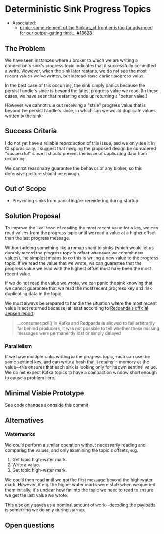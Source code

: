 # Deterministic Sink Progress Topics

-   Associated:
    -   [panic: some element of the Sink as_of frontier is too far advanced for our output-gating time... #18628](https://github.com/MaterializeInc/materialize/issues/18628)

## The Problem

We have seen instances where a broker to which we are writing a connection's
sink's progress topic indicates that it successfully committed a write. Wowever,
when the sink later restarts, we do not see the most recent values we've
written, but instead some earlier progress value.

In the best case of this occurring, the sink simply panics because the persist
handle's since is beyond the latest progress value we read. (In these cases, we
have seen that restarting ends up returning a "better value.)

However, we cannot rule out receiving a "stale" progress value that is beyond
the persist handle's since, in which can we would duplicate values written to
the sink.

## Success Criteria

I do not yet have a reliable reproduction of this issue, and we only see it in
CI sporadically. I suggest that merging the proposed design be considered
"successful" since it should prevent the issue of duplicating data from
occurring.

We cannot reasonably guarantee the behavior of any broker, so this defensive
posture should be enough.

## Out of Scope

-   Preventing sinks from panicking/re-rerendering during startup

## Solution Proposal

To improve the likelihood of reading the most recent value for a key, we can
read values from the progress topic until we read a value at a higher offset
than the last progress message.

Without adding something like a remap shard to sinks (which would let us durably
record the progress topic's offset whenever we commit new values), the simplest
means to do this is writing a new value to the progress topic. If we read the
value that we wrote, we can guarantee that the progress value we read with the
highest offset must have been the most recent value.

If we do not read the value we wrote, we can panic the sink knowing that we
cannot guarantee that we read the most recent progress key and risk duplicating
data in the topic.

We must always be prepared to handle the situation where the most recent value
is not returned because, at least according to [Redpanda’s official Jepsen
report](https://redpanda.com/blog/redpanda-official-jepsen-report-and-analysis):

> ...consumer.poll() in Kafka and Redpanda is allowed to fall arbitrarily
> far behind producers, it was not possible to tell whether these missing
> messages were permanently lost or simply delayed

### Parallelism

If we have multiple sinks writing to the progress topic, each can use the same
sentinel key, and can write a hash that it retains in memory as the value--this
ensures that each sink is looking only for its own sentinel value. We do not
expect Kafka topics to have a compaction window short enough to cause a problem
here.

## Minimal Viable Prototype

See code changes alongside this commit

## Alternatives

### Watermarks

We could perform a similar operation without necessarily reading and comparing
the values, and only examining the topic's offsets, e.g.

1. Get topic high-water mark.
2. Write a value.
3. Get topic high-water mark.

We could then read until we got the first message beyond the high-water mark.
However, if e.g. the higher water marks were stale when we queried them
initially, it's unclear how far into the topic we need to read to ensure we get
the last value we wrote.

This also only saves us a nominal amount of work--decoding the payloads is
something we do only during startup.

## Open questions
